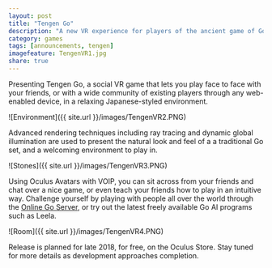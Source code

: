 ```yaml
---
layout: post
title: "Tengen Go"
description: "A new VR experience for players of the ancient game of Go."
category: games
tags: [announcements, tengen]
imagefeature: TengenVR1.jpg
share: true
---
```


Presenting Tengen Go, a social VR game that lets you play face to face with your friends, or with a wide community of existing players through any web-enabled device, in a relaxing Japanese-styled environment. 

![Environment]({{ site.url }}/images/TengenVR2.PNG)

Advanced rendering techniques including ray tracing and dynamic global illumination are used to present the natural look and feel of a a traditional Go set, and a welcoming environment to play in. 

![Stones]({{ site.url }}/images/TengenVR3.PNG)

Using Oculus Avatars with VOIP, you can sit across from your friends and chat over a nice game, or even teach your friends how to play in an intuitive way. Challenge yourself by playing with people all over the world through the [Online Go Server](https://online-go.com/), or try out the latest freely available Go AI programs such as Leela. 

![Room]({{ site.url }}/images/TengenVR4.PNG)

Release is planned for late 2018, for free, on the Oculus Store. Stay tuned for more details as development approaches completion.
